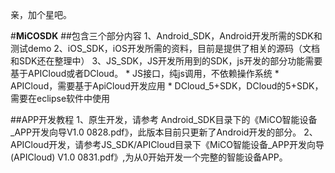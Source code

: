 ﻿亲，加个星吧。

#**MiCOSDK**
##包含三个部分内容
	1、Android_SDK，Android开发所需的SDK和测试demo
	2、iOS_SDK，iOS开发所需的资料，目前是提供了相关的源码（文档和SDK还在整理中）
	3、JS_SDK，JS开发所用到的SDK，js开发的部分功能需要基于APICloud或者DCloud。
	* JS接口，纯js调用，不依赖操作系统
	* APICloud，需要基于ApiCloud开发应用
	* DCloud_5+SDK，DCloud的5+SDK，需要在eclipse软件中使用

##APP开发教程
	1、原生开发，请参考 Android_SDK目录下的《MiCO智能设备_APP开发向导V1.0 0828.pdf》，此版本目前只更新了Android开发的部分。
	2、APICloud开发，请参考JS_SDK/APICloud目录下《MiCO智能设备_APP开发向导(APICloud) V1.0 0831.pdf》,为从0开始开发一个完整的智能设备APP。